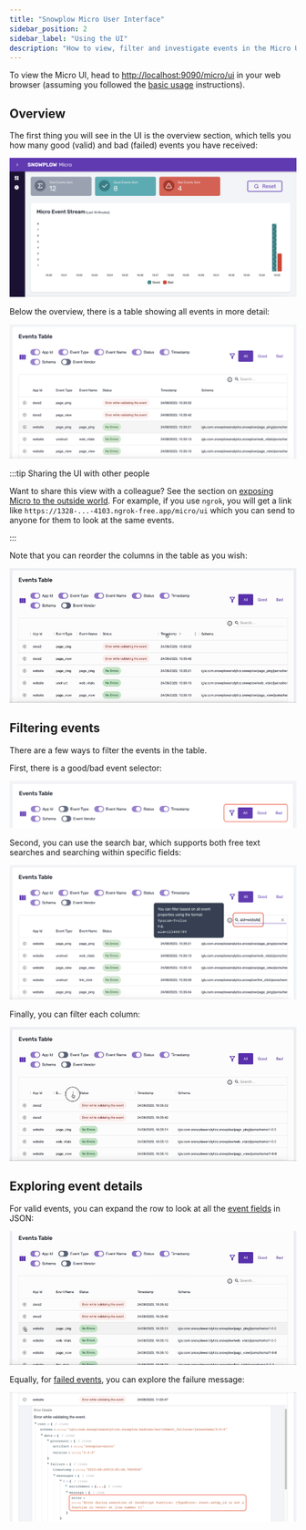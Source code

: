 ```yaml
---
title: "Snowplow Micro User Interface"
sidebar_position: 2
sidebar_label: "Using the UI"
description: "How to view, filter and investigate events in the Micro UI."
---
```


To view the Micro UI, head to [http://localhost:9090/micro/ui](http://localhost:9090/micro/ui) in your web browser (assuming you followed the [basic usage](/docs/testing-debugging/snowplow-micro/basic-usage/index.md) instructions).

## Overview

The first thing you will see in the UI is the overview section, which tells you how many good (valid) and bad (failed) events you have received:

![Overview section of the UI](../images/overview.png)

Below the overview, there is a table showing all events in more detail:

![Event table](../images/event-table.png)

:::tip Sharing the UI with other people

Want to share this view with a colleague? See the section on [exposing Micro to the outside world](/docs/testing-debugging/snowplow-micro/remote-usage/index.md#exposing-micro-via-a-public-domain-name). For example, if you use `ngrok`, you will get a link like `https://1328-...-4103.ngrok-free.app/micro/ui` which you can send to anyone for them to look at the same events.

:::

Note that you can reorder the columns in the table as you wish:

![Reordering the columns in the table](../images/reordering-columns.gif)

## Filtering events

There are a few ways to filter the events in the table.

First, there is a good/bad event selector:

![Good/bad event selector](../images/good-bad-filter.png)

Second, you can use the search bar, which supports both free text searches and searching within specific fields:

![Search bar](../images/global-search.png)

Finally, you can filter each column:

![Filtering events by application id](../images/filtering-columns.gif)

## Exploring event details

For valid events, you can expand the row to look at all the [event fields](/docs/fundamentals/canonical-event/index.md) in JSON:

![Expanding the event row](../images/event-details.gif)

Equally, for [failed events](/docs/fundamentals/failed-events/index.md), you can explore the failure message:

![Failure message for a failed event](../images/failure-details.png)
